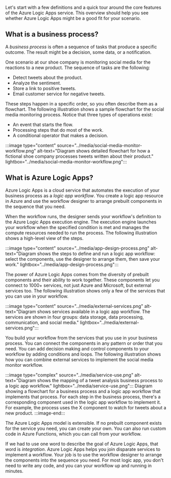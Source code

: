 Let's start with a few definitions and a quick tour around the core features of the Azure Logic Apps service. This overview should help you see whether Azure Logic Apps might be a good fit for your scenario.

## What is a business process?

A *business process* is often a sequence of tasks that produce a specific outcome. The result might be a decision, some data, or a notification.

One scenario at our shoe company is monitoring social media for the reactions to a new product. The sequence of tasks are the following:

- Detect tweets about the product.
- Analyze the sentiment.
- Store a link to positive tweets.
- Email customer service for negative tweets.

These steps happen in a specific order, so you often describe them as a flowchart. The following illustration shows a sample flowchart for the social media monitoring process. Notice that three types of operations exist: 

- An event that starts the flow.
- Processing steps that do most of the work.
- A conditional operator that makes a decision.

:::image type="content" source="../media/social-media-monitor-workflow.png" alt-text="Diagram shows detailed flowchart for how a fictional shoe company processes tweets written about their product." lightbox="../media/social-media-monitor-workflow.png":::

## What is Azure Logic Apps?

Azure Logic Apps is a cloud service that automates the execution of your business process as a *logic app workflow*. You create a logic app resource in Azure and use the workflow designer to arrange prebuilt components in the sequence that you need.

When the workflow runs, the designer sends your workflow's definition to the Azure Logic Apps execution engine. The execution engine launches your workflow when the specified condition is met and manages the compute resources needed to run the process. The following illustration shows a high-level view of the steps.

:::image type="content" source="../media/app-design-process.png" alt-text="Diagram shows the steps to define and run a logic app workflow: select the components, use the designer to arrange them, then save your work." lightbox="../media/app-design-process.png":::

The power of Azure Logic Apps comes from the diversity of prebuilt components and their ability to work together. These components let you connect to 1000+ services, not just Azure and Microsoft, but external services too. The following illustration shows only a few of the services that you can use in your workflow.

:::image type="content" source="../media/external-services.png" alt-text="Diagram shows services available in a logic app workflow. The services are shown in four groups: data storage, data processing, communication, and social media." lightbox="../media/external-services.png":::

You build your workflow from the services that you use in your business process. You can connect the components in any pattern or order that you need. You can add decision making and control components to your workflow by adding conditions and loops. The following illustration shows how you can combine external services to implement the social media monitor workflow.

:::image type="complex" source="../media/service-use.png" alt-text="Diagram shows the mapping of a tweet analysis business process to a logic app workflow." lightbox="../media/service-use.png":::
Diagram showing a flowchart for a business process and a logic app workflow that implements that process. For each step in the business process, there's a corresponding component used in the logic app workflow to implement it. For example, the process uses the X component to watch for tweets about a new product.
:::image-end:::

The Azure Logic Apps model is extensible. If no prebuilt component exists for the service you need, you can create your own. You can also run custom code in Azure Functions, which you can call from your workflow.

If we had to use one word to describe the goal of Azure Logic Apps, that word is *integration*. Azure Logic Apps helps you join disparate services to implement a workflow. Your job is to use the workflow designer to arrange the components into the sequence you need. For most logic app, you don't need to write any code, and you can your workflow up and running in minutes.
